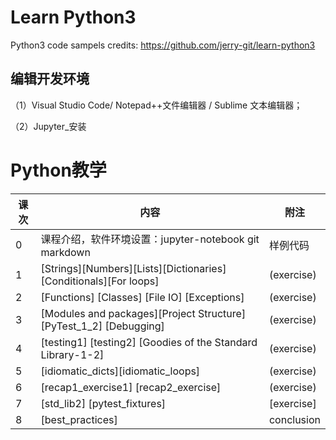 # Learn Python3 

Python3 code sampels credits: https://github.com/jerry-git/learn-python3 

## 编辑开发环境

 （1）Visual Studio Code/ Notepad++文件编辑器 / Sublime 文本编辑器；

 （2）Jupyter_安装

# Python教学 

|  课次    |  内容    |  附注    |  
| ---- |  ---- | ---- | 
|  0 |  课程介绍，软件环境设置：jupyter-notebook git markdown    |  样例代码
|  1 |   [Strings][Numbers][Lists][Dictionaries][Conditionals][For loops]  |  (exercise)  
|  2  |  [Functions] [Classes] [File IO] [Exceptions]   |  (exercise) 
| 3    |  [Modules and packages][Project Structure][PyTest_1_2] [Debugging]  |  (exercise)
| 4    |  [testing1] [testing2] [Goodies of the Standard Library-1-2] |  (exercise) 
| 5    |  [idiomatic_dicts][idiomatic_loops]   |   (exercise) 
| 6    |  [recap1_exercise1] [recap2_exercise]   |   (exercise) 
| 7    |  [std_lib2] [pytest_fixtures]  |   [exercise] 
| 8    |  [best_practices]  |  conclusion
